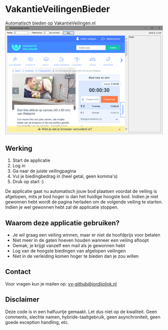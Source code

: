 # VakantieVeilingenBieder
Automatisch bieden op VakantieVeilingen.nl
![Screenshot](Screenshot.png)

## Werking
1) Start de applicatie
2) Log in
3) Ga naar de juiste veilingpagina
4) Vul je biedingbedrag in (heel getal, geen komma's)
5) Druk op start :)

De applicatie gaat nu automatisch jouw bod plaatsen voordat de veiling is afgelopen, mits je bod hoger is dan het huidige hoogste bod.
Indien je niet gewonnen hebt wordt de pagina herladen om de volgende veiling te starten.
Indien je wel gewonnen hebt zal de applicatie stoppen.

## Waarom deze applicatie gebruiken?
 - Je wil graag een veiling winnen, maar er niet de hoofdprijs voor betalen
 - Niet meer in de gaten hoeven houden wanneer een veiling afloopt
 - Gemak; je krijgt vanzelf een mail als je gewonnen hebt
 - Log van de hoogste biedingen van afgelopen veilingen
 - Niet in de verleiding komen hoger te bieden dan je zou willen

## Contact
Voor vragen kun je mailen op: vv-github@jordijolink.nl

## Disclaimer
Deze code is in een halfuurtje gemaakt. Let dus niet op de kwaliteit. Geen comments, slechte namen, hybride-taaltgebruik, geen asynchroniteit, geen goede exception handling, etc.
